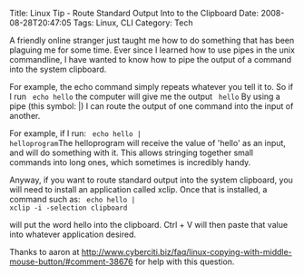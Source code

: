 Title: Linux Tip - Route Standard Output Into to the Clipboard
Date: 2008-08-28T20:47:05
Tags: Linux, CLI
Category: Tech


A friendly online stranger just taught me how to do something that has been plaguing me for some time. Ever since I learned how to use pipes in the unix commandline, I have wanted to know how to pipe the output of a command into the system clipboard.

For example, the echo command simply repeats whatever you tell it to. So if I run 
<code lang="bash">
echo hello</code> the computer will give me the output <code lang="bash">
hello</code> By using a pipe (this symbol: |) I can route the output of one command into the input of another. 

For example, if I run: <code lang="bash">
echo hello | helloprogram</code>The helloprogram will receive the value of 'hello' as an input, and will do something with it. This allows stringing together small commands into long ones, which sometimes is incredibly handy. 

Anyway, if you want to route standard output into the system clipboard, you will need to install an application called xclip. Once that is installed, a command such as:
 <code lang="bash">
echo hello | xclip -i -selection clipboard</code>

 will put the word hello into the clipboard. Ctrl + V will then paste that value into whatever application desired.

Thanks to aaron at <a href="http://www.cyberciti.biz/faq/linux-copying-with-middle-mouse-button/#comment-38676" target="_blank">http://www.cyberciti.biz/faq/linux-copying-with-middle-mouse-button/#comment-38676</a> for help with this question.
